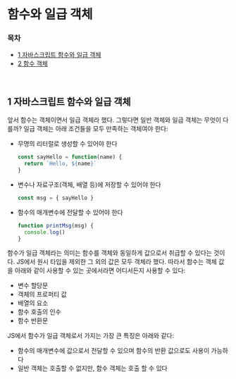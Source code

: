 # 함수와 일급 객체

### 목차

- [1 자바스크립트 함수와 일급 객체](#1-자바스크립트-함수와-일급-객체)
- [2 함수 객체](#2-함수-객체)

<br>

## 1 자바스크립트 함수와 일급 객체

앞서 함수는 객체이면서 일급 객체라 했다. 그렇다면 일반 객체와 일급 객체는 무엇이 다를까? 일급 객체는 아래 조건들을 모두 만족하는 객체여야 한다:

- 무명의 리터럴로 생성할 수 있어야 한다

  ```javascript
  const sayHello = function(name) {
    return `Hello, ${name}`
  }
  ```

- 변수나 자료구조(객체, 배열 등)에 저장할 수 있어야 한다

  ```javascript
  const msg = { sayHello }
  ```

- 함수의 매개변수에 전달할 수 있어야 한다

  ```javascript
  function printMsg(msg) {
    console.log()
  }
  ```

함수가 일급 객체라는 의미는 함수를 객체와 동일하게 값으로서 취급할 수 있다는 것이다. JS에서 원시 타입을 제외한 그 외의 값은 모두 객체라 했다. 따라서 함수는 객체 값을 아래와 같이 사용할 수 있는 곳에서라면 어디서든지 사용할 수 있다:

- 변수 할당문
- 객체의 프로퍼티 값
- 배열의 요소
- 함수 호출의 인수
- 함수 반환문

JS에서 함수가 일급 객체로서 가지는 가장 큰 특징은 아래와 같다:

- 함수의 매개변수에 값으로서 전달할 수 있으며 함수의 반환 값으로도 사용이 가능하다
- 일반 객체는 호출할 수 없지만, 함수 객체는 호출 할 수 있다